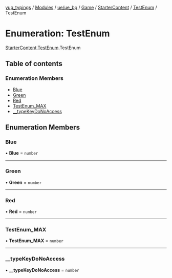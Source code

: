 [yug_typings](../README.md) / [Modules](../modules.md) / [ue/ue\_bp](../modules/ue_ue_bp.md) / [Game](../modules/ue_ue_bp.Game.md) / [StarterContent](../modules/ue_ue_bp.Game.StarterContent.md) / [TestEnum](../modules/ue_ue_bp.Game.StarterContent.TestEnum.md) / TestEnum

# Enumeration: TestEnum

[StarterContent](../modules/ue_ue_bp.Game.StarterContent.md).[TestEnum](../modules/ue_ue_bp.Game.StarterContent.TestEnum.md).TestEnum

## Table of contents

### Enumeration Members

- [Blue](ue_ue_bp.Game.StarterContent.TestEnum.TestEnum.md#blue)
- [Green](ue_ue_bp.Game.StarterContent.TestEnum.TestEnum.md#green)
- [Red](ue_ue_bp.Game.StarterContent.TestEnum.TestEnum.md#red)
- [TestEnum\_MAX](ue_ue_bp.Game.StarterContent.TestEnum.TestEnum.md#testenum_max)
- [\_\_typeKeyDoNoAccess](ue_ue_bp.Game.StarterContent.TestEnum.TestEnum.md#__typekeydonoaccess)

## Enumeration Members

### Blue

• **Blue** = `number`

___

### Green

• **Green** = `number`

___

### Red

• **Red** = `number`

___

### TestEnum\_MAX

• **TestEnum\_MAX** = `number`

___

### \_\_typeKeyDoNoAccess

• **\_\_typeKeyDoNoAccess** = `number`
